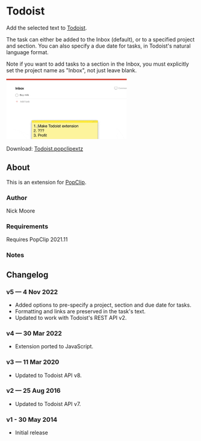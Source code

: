 # Todoist

Add the selected text to [Todoist](https://todoist.com/).

The task can either be added to the Inbox (default), or to a specified project and section. You can also specify a due date for tasks, in Todoist's natural language format.

Note if you want to add tasks to a section in the Inbox, you must explicitly set the project name as "Inbox", not just leave blank.

<img src="https://raw.githubusercontent.com/pilotmoon/PopClip-Extensions/master/source/Todoist.popclipext/Todoist-demo.gif" width="320px">

Download: [Todoist.popclipextz](https://github.com/pilotmoon/PopClip-Extensions/raw/master/extensions/Todoist.popclipextz)

## About

This is an extension for [PopClip](https://pilotmoon.com/popclip/).

### Author

Nick Moore

### Requirements

Requires PopClip 2021.11

### Notes

## Changelog

### v5 — 4 Nov 2022

* Added options to pre-specify a project, section and due date for tasks.
* Formatting and links are preserved in the task's text.
* Updated to work with Todoist's REST API v2.

### v4 — 30 Mar 2022

* Extension ported to JavaScript.

### v3 — 11 Mar 2020

* Updated to Todoist API v8.

### v2 — 25 Aug 2016

* Updated to Todoist API v7.

### v1 - 30 May 2014

* Initial release
